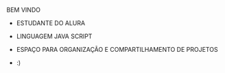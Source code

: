 BEM VINDO

- ESTUDANTE DO ALURA
- LINGUAGEM JAVA SCRIPT
- ESPAÇO PARA ORGANIZAÇÃO E COMPARTILHAMENTO DE PROJETOS

- :)
